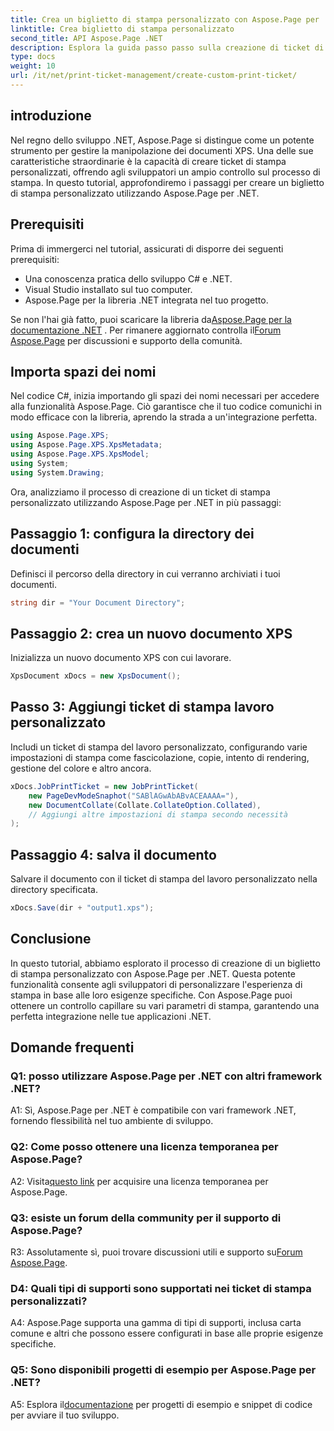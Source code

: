 ```yaml
---
title: Crea un biglietto di stampa personalizzato con Aspose.Page per .NET
linktitle: Crea biglietto di stampa personalizzato
second_title: API Aspose.Page .NET
description: Esplora la guida passo passo sulla creazione di ticket di stampa personalizzati utilizzando Aspose.Page per .NET. Personalizza la tua esperienza di stampa con un controllo capillare.
type: docs
weight: 10
url: /it/net/print-ticket-management/create-custom-print-ticket/
---
```

## introduzione

Nel regno dello sviluppo .NET, Aspose.Page si distingue come un potente strumento per gestire la manipolazione dei documenti XPS. Una delle sue caratteristiche straordinarie è la capacità di creare ticket di stampa personalizzati, offrendo agli sviluppatori un ampio controllo sul processo di stampa. In questo tutorial, approfondiremo i passaggi per creare un biglietto di stampa personalizzato utilizzando Aspose.Page per .NET.

## Prerequisiti

Prima di immergerci nel tutorial, assicurati di disporre dei seguenti prerequisiti:

- Una conoscenza pratica dello sviluppo C# e .NET.
- Visual Studio installato sul tuo computer.
- Aspose.Page per la libreria .NET integrata nel tuo progetto.

 Se non l'hai già fatto, puoi scaricare la libreria da[Aspose.Page per la documentazione .NET](https://reference.aspose.com/page/net/) . Per rimanere aggiornato controlla il[Forum Aspose.Page](https://forum.aspose.com/c/page/39) per discussioni e supporto della comunità.

## Importa spazi dei nomi

Nel codice C#, inizia importando gli spazi dei nomi necessari per accedere alla funzionalità Aspose.Page. Ciò garantisce che il tuo codice comunichi in modo efficace con la libreria, aprendo la strada a un'integrazione perfetta.

```csharp
using Aspose.Page.XPS;
using Aspose.Page.XPS.XpsMetadata;
using Aspose.Page.XPS.XpsModel;
using System;
using System.Drawing;
```

Ora, analizziamo il processo di creazione di un ticket di stampa personalizzato utilizzando Aspose.Page per .NET in più passaggi:

## Passaggio 1: configura la directory dei documenti

Definisci il percorso della directory in cui verranno archiviati i tuoi documenti.

```csharp
string dir = "Your Document Directory";
```

## Passaggio 2: crea un nuovo documento XPS

Inizializza un nuovo documento XPS con cui lavorare.

```csharp
XpsDocument xDocs = new XpsDocument();
```

## Passo 3: Aggiungi ticket di stampa lavoro personalizzato

Includi un ticket di stampa del lavoro personalizzato, configurando varie impostazioni di stampa come fascicolazione, copie, intento di rendering, gestione del colore e altro ancora.

```csharp
xDocs.JobPrintTicket = new JobPrintTicket(
    new PageDevModeSnaphot("SABlAGwAbABvACEAAAA="),
    new DocumentCollate(Collate.CollateOption.Collated),
    // Aggiungi altre impostazioni di stampa secondo necessità
);
```

## Passaggio 4: salva il documento

Salvare il documento con il ticket di stampa del lavoro personalizzato nella directory specificata.

```csharp
xDocs.Save(dir + "output1.xps");
```

## Conclusione

In questo tutorial, abbiamo esplorato il processo di creazione di un biglietto di stampa personalizzato con Aspose.Page per .NET. Questa potente funzionalità consente agli sviluppatori di personalizzare l'esperienza di stampa in base alle loro esigenze specifiche. Con Aspose.Page puoi ottenere un controllo capillare su vari parametri di stampa, garantendo una perfetta integrazione nelle tue applicazioni .NET.

## Domande frequenti

### Q1: posso utilizzare Aspose.Page per .NET con altri framework .NET?

A1: Sì, Aspose.Page per .NET è compatibile con vari framework .NET, fornendo flessibilità nel tuo ambiente di sviluppo.

### Q2: Come posso ottenere una licenza temporanea per Aspose.Page?

 A2: Visita[questo link](https://purchase.aspose.com/temporary-license/) per acquisire una licenza temporanea per Aspose.Page.

### Q3: esiste un forum della community per il supporto di Aspose.Page?

 R3: Assolutamente sì, puoi trovare discussioni utili e supporto su[Forum Aspose.Page](https://forum.aspose.com/c/page/39).

### D4: Quali tipi di supporti sono supportati nei ticket di stampa personalizzati?

A4: Aspose.Page supporta una gamma di tipi di supporti, inclusa carta comune e altri che possono essere configurati in base alle proprie esigenze specifiche.

### Q5: Sono disponibili progetti di esempio per Aspose.Page per .NET?

 A5: Esplora il[documentazione](https://reference.aspose.com/page/net/) per progetti di esempio e snippet di codice per avviare il tuo sviluppo.